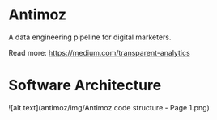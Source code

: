Antimoz
=======

A data engineering pipeline for digital marketers.

Read more: https://medium.com/transparent-analytics


Software Architecture
=====================

![alt text](antimoz/img/Antimoz code structure - Page 1.png)
